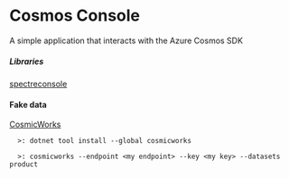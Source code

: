 # Cosmos Console

A simple application that interacts with the Azure Cosmos SDK

##### Libraries
[spectreconsole](https://spectreconsole.net/)

#### Fake data

[CosmicWorks](https://github.com/AzureCosmosDB/CosmicWorks)

```
  >: dotnet tool install --global cosmicworks

  >: cosmicworks --endpoint <my endpoint> --key <my key> --datasets product
```
